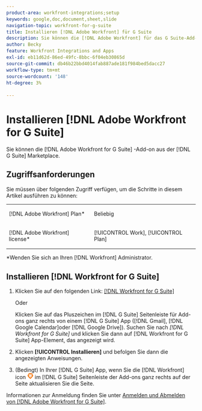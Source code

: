 ```yaml
---
product-area: workfront-integrations;setup
keywords: google,doc,document,sheet,slide
navigation-topic: workfront-for-g-suite
title: Installieren [!DNL Adobe Workfront] für G Suite
description: Sie können die [!DNL Adobe Workfront] für das G Suite-Add-on über den G Suite Marketplace.
author: Becky
feature: Workfront Integrations and Apps
exl-id: eb11d62d-86ed-49fc-8bbc-6f04eb30865d
source-git-commit: db46b22bbd4014fab887ade181f984bed5dacc27
workflow-type: tm+mt
source-wordcount: '148'
ht-degree: 3%

---
```


# Installieren [!DNL Adobe Workfront for G Suite]

Sie können die [!DNL Adobe Workfront for G Suite] -Add-on aus der [!DNL G Suite] Marketplace.

## Zugriffsanforderungen

Sie müssen über folgenden Zugriff verfügen, um die Schritte in diesem Artikel ausführen zu können:

<table style="table-layout:auto"> 
 <col> 
 <col> 
 <tbody> 
  <tr> 
   <td role="rowheader">[!DNL Adobe Workfront] Plan*</td> 
   <td> <p>Beliebig</p> </td> 
  </tr> 
  <tr> 
   <td role="rowheader">[!DNL Adobe Workfront] license*</td> 
   <td> <p>[!UICONTROL Work], [!UICONTROL Plan]</p> </td> 
  </tr>
   </tbody> 
</table>

&#42;Wenden Sie sich an Ihren [!DNL Workfront] Administrator.

## Installieren [!DNL Workfront for G Suite]

1. Klicken Sie auf den folgenden Link: [[!DNL Workfront for G Suite]](https://gsuite.google.com/marketplace/app/workfront_for_g_suite/1076371296461)

   Oder

   Klicken Sie auf das Pluszeichen im [!DNL G Suite] Seitenleiste für Add-ons ganz rechts von einem [!DNL G Suite] App ([!DNL Gmail], [!DNL Google Calendar]oder [!DNL Google Drive]). Suchen Sie nach *[!DNL Workfront for G Suite]* und klicken Sie dann auf [!DNL Workfront for G Suite] App-Element, das angezeigt wird.

1. Klicken **[!UICONTROL Installieren]** und befolgen Sie dann die angezeigten Anweisungen.
1. (Bedingt) In Ihrer [!DNL G Suite] App, wenn Sie die [!DNL Workfront] icon ![](assets/wf-lion-icon.png) im [!DNL G Suite] Seitenleiste der Add-ons ganz rechts auf der Seite aktualisieren Sie die Seite.

Informationen zur Anmeldung finden Sie unter [Anmelden und Abmelden von [!DNL Adobe Workfront for G Suite]](../../workfront-integrations-and-apps/workfront-for-g-suite/log-in-and-out-wf-for-gsuite.md).
